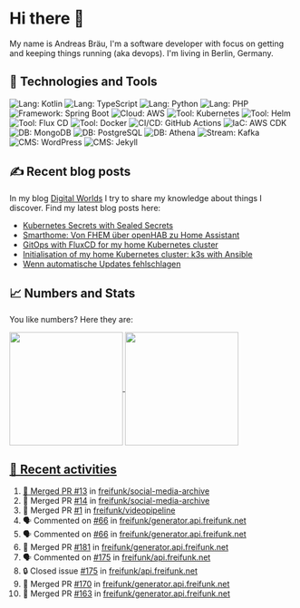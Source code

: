 # Hi there 👋

My name is Andreas Bräu, I'm a software developer with focus on getting and keeping things running (aka devops). I'm living in Berlin, Germany.

## 🧰 Technologies and Tools

![Lang: Kotlin](https://img.shields.io/badge/Lang-Kotlin-blue?style=flat&logo=Kotlin&logoColor=white)
![Lang: TypeScript](https://img.shields.io/badge/Lang-TypeScript-blue?style=flat&logo=TypeScript&logoColor=white)
![Lang: Python](https://img.shields.io/badge/Lang-Python-blue?style=flat&logo=Python&logoColor=white)
![Lang: PHP](https://img.shields.io/badge/Lang-PHP-blue?style=flat&logo=php&logoColor=white)
![Framework: Spring Boot](https://img.shields.io/badge/Framework-Spring%20Boot-blue?style=flat&logo=Spring-Boot&logoColor=white)
![Cloud: AWS](https://img.shields.io/badge/Cloud-AWS-blue?style=flat&logo=Amazon-AWS&logoColor=white)
![Tool: Kubernetes](https://img.shields.io/badge/Cloud-Kubernetes-blue?style=flat&logo=Kubernetes&logoColor=white)
![Tool: Helm](https://img.shields.io/badge/CI%2FCD-Helm-blue?style=flat&logo=Helm&logoColor=white)
![Tool: Flux CD](https://img.shields.io/badge/CI%2FCD-Flux%20CD-blue?style=flat&logo=Flux&logoColor=white)
![Tool: Docker](https://img.shields.io/badge/Tool-Docker-blue?style=flat&logo=Docker&logoColor=white)
![CI/CD: GitHub Actions](https://img.shields.io/badge/CI%2FCD-GitHub%20Actions-blue?style=flat&logo=GitHub%20Actions&logoColor=white)
![IaC: AWS CDK](https://img.shields.io/badge/IaC-AWS%20CDK-blue?style=flat&logo=Amazon-AWS&logoColor=white)
![DB: MongoDB](https://img.shields.io/badge/DB-MongoDB-blue?style=flat&logo=MongoDB&logoColor=white)
![DB: PostgreSQL](https://img.shields.io/badge/DB-PostgreSQL-blue?style=flat&logo=PostgreSQL&logoColor=white)
![DB: Athena](https://img.shields.io/badge/DB-Athena-blue?style=flat&logo=Amazon-AWS&logoColor=white)
![Stream: Kafka](https://img.shields.io/badge/Stream-Kafka-blue?style=flat&logo=Apache-Kafka&logoColor=white)
![CMS: WordPress](https://img.shields.io/badge/CMS-WordPress-blue?style=flat&logo=WordPress&logoColor=white)
![CMS: Jekyll](https://img.shields.io/badge/CMS-Jekyll-blue?style=flat&logo=Jekyll&logoColor=white)  


## ✍️ Recent blog posts

In my blog [Digital Worlds](https://blog.andi95.de) I try to share my knowledge about things I discover. Find my latest blog posts here:

<!-- BLOG-POST-LIST:START -->
- [Kubernetes Secrets with Sealed Secrets](https://blog.andi95.de/en/2025/03/kubernetes-secrets-with-sealed-secrets/?pk_campaign=feed&pk_kwd=kubernetes-secrets-with-sealed-secrets)
- [Smarthome: Von FHEM über openHAB zu Home Assistant](https://blog.andi95.de/2025/03/smarthome-von-fhem-ueber-openhab-zu-home-assistant/?pk_campaign=feed&pk_kwd=smarthome-von-fhem-ueber-openhab-zu-home-assistant)
- [GitOps with FluxCD for my home Kubernetes cluster](https://blog.andi95.de/en/2025/03/gitops-with-fluxcd-for-my-home-kubernetes-cluster/?pk_campaign=feed&pk_kwd=gitops-with-fluxcd-for-my-home-kubernetes-cluster)
- [Initialisation of my home Kubernetes cluster: k3s with Ansible](https://blog.andi95.de/en/2025/02/initialisation-of-my-home-kubernetes-cluster-k3s-with-ansible/?pk_campaign=feed&pk_kwd=initialisation-of-my-home-kubernetes-cluster-k3s-with-ansible)
- [Wenn automatische Updates fehlschlagen](https://blog.andi95.de/2025/02/wenn-automatische-updates-fehlschlagen/?pk_campaign=feed&pk_kwd=wenn-automatische-updates-fehlschlagen)
<!-- BLOG-POST-LIST:END -->

## 📈 Numbers and Stats

You like numbers? Here they are:

<a href="https://github.com/andibraeu">
  <img height=200 align="center" src="https://github-readme-stats.vercel.app/api?username=andibraeu&rank_icon=github&theme=transparent" />
</a>
<a href="https://github.com/andibraeu">
  <img height=200 align="center" src="https://github-readme-stats.vercel.app/api/top-langs?username=andibraeu&layout=compact&langs_count=8&card_width=320&theme=transparent" />
</8

<!--
**andibraeu/andibraeu** is a ✨ _special_ ✨ repository because its `README.md` (this file) appears on your GitHub profile.

Here are some ideas to get you started:

- 🔭 I’m currently working on ...
- 🌱 I’m currently learning ...
- 👯 I’m looking to collaborate on ...
- 🤔 I’m looking for help with ...
- 💬 Ask me about ...
- 📫 How to reach me: ...
- 😄 Pronouns: ...
- ⚡ Fun fact: ...
-->

## 👣 Recent activities

<!--START_SECTION:activity-->
1. 🎉 Merged PR [#13](https://github.com/freifunk/social-media-archive/pull/13) in [freifunk/social-media-archive](https://github.com/freifunk/social-media-archive)
2. 🎉 Merged PR [#14](https://github.com/freifunk/social-media-archive/pull/14) in [freifunk/social-media-archive](https://github.com/freifunk/social-media-archive)
3. 🎉 Merged PR [#1](https://github.com/freifunk/videopipeline/pull/1) in [freifunk/videopipeline](https://github.com/freifunk/videopipeline)
4. 🗣 Commented on [#66](https://github.com/freifunk/generator.api.freifunk.net/issues/66#issuecomment-3067015997) in [freifunk/generator.api.freifunk.net](https://github.com/freifunk/generator.api.freifunk.net)
5. 🗣 Commented on [#66](https://github.com/freifunk/generator.api.freifunk.net/issues/66#issuecomment-3067014476) in [freifunk/generator.api.freifunk.net](https://github.com/freifunk/generator.api.freifunk.net)
6. 🎉 Merged PR [#181](https://github.com/freifunk/generator.api.freifunk.net/pull/181) in [freifunk/generator.api.freifunk.net](https://github.com/freifunk/generator.api.freifunk.net)
7. 🗣 Commented on [#175](https://github.com/freifunk/api.freifunk.net/issues/175#issuecomment-3067013271) in [freifunk/api.freifunk.net](https://github.com/freifunk/api.freifunk.net)
8. 🔒 Closed issue [#175](https://github.com/freifunk/api.freifunk.net/issues/175) in [freifunk/api.freifunk.net](https://github.com/freifunk/api.freifunk.net)
9. 🎉 Merged PR [#170](https://github.com/freifunk/generator.api.freifunk.net/pull/170) in [freifunk/generator.api.freifunk.net](https://github.com/freifunk/generator.api.freifunk.net)
10. 🎉 Merged PR [#163](https://github.com/freifunk/generator.api.freifunk.net/pull/163) in [freifunk/generator.api.freifunk.net](https://github.com/freifunk/generator.api.freifunk.net)
<!--END_SECTION:activity-->


